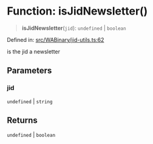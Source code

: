 # Function: isJidNewsletter()

> **isJidNewsletter**(`jid`): `undefined` \| `boolean`

Defined in: [src/WABinary/jid-utils.ts:62](https://github.com/Fokusdotid/Baileys/blob/86ad0f8078178c8586062ad3364a59e068f4b3b2/src/WABinary/jid-utils.ts#L62)

is the jid a newsletter

## Parameters

### jid

`undefined` | `string`

## Returns

`undefined` \| `boolean`
